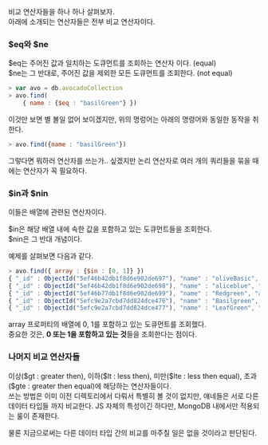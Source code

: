 <p>
비교 연산자들을 하나 하나 살펴보자.<br />
아래에 소개되는 연산자들은 전부 비교 연산자이다.   
</p>


### $eq와 $ne

<p>
$eq는 주어진 값과 일치하는 도큐먼트를 조회하는 연산자 이다. (equal)<br />
$ne는 그 반대로, 주어진 값을 제외한 모든 도큐먼트를 조회한다. (not equal)   
</p>

```javascript
> var avo = db.avocadoCollection
> avo.find(
    { name : {$eq : "basilGreen"} })
```

<p>
이것만 보면 별 볼일 없어 보이겠지만, 위의 명렁어는 아래의 명령어와 동일한 동작을 취한다.    
</p>

```javascript
> avo.find({name : "basilGreen"})
```

<p>
그렇다면 뭐하러 연산자를 쓰는가.. 싶겠지만 논리 연산자로 여러 개의 쿼리들을 묶을 때에는 연산자가 꼭 필요하다.    
</p>

### $in과 $nin

<p>이들은 배열에 관련된 연산자이다.</p>
<p>$in은 해당 배열 내에 속한 값을 포함하고 있는 도큐먼트들을 조회한다.<br />
$nin은 그 반대 개념이다.</p>
<p>예제를 살펴보면 다음과 같다.</p>

```javascript
> avo.find({ array : {$in : [0, 1]} })
{ "_id" : ObjectId("5ef46b42db1f8d6e902de697"), "name" : "oliveBasic", "array" : [ 0, 1, 2 ], "VIP" : false, "status" : true }
{ "_id" : ObjectId("5ef46b42db1f8d6e902de698"), "name" : "aliceblue", "array" : [ 0, 2, 4, 3 ], "VIP" : true, "status" : true }
{ "_id" : ObjectId("5ef46b77db1f8d6e902de699"), "name" : "Redgreen", "array" : [ 1, 3, 5, 100 ], "VIP" : false, "status" : true }
{ "_id" : ObjectId("5efc9e2a7cbd7dd824dce476"), "name" : "Basilgreen", "array" : [ 0, 1, 2, 3 ], "VIP" : true }
{ "_id" : ObjectId("5efc9e2a7cbd7dd824dce477"), "name" : "LeafGreen", "array" : [ "a", 0 ] }
```

<p>array 프로퍼티의 배열에 0, 1를 포함하고 있는 도큐먼트를 조회했다.<br />
중요한 것은, <b>0 또는 1을 포함하고 있는 것</b>들을 조회한다는 점이다.</p>


### 나머지 비교 연산자들

<p>이상($gt : greater then), 이하($lt : less then), 미만($lte : less then equal), 초과($gte : greater then equal)에 해당하는 연산자들이다.<br />쓰는 방법은 이미 이전 디렉토리에서 다뤄서 특별히 볼 것이 없지만, 얘네들은 서로 다른 데이터 타입들 까지 비교한다. JS 자체의 특성이긴 하다만, MongoDB 내에서만 적용되는 룰이 존재한다.</p>

<p>물론 지금으로써는 다른 데이터 타입 간의 비교를 마주칠 일은 없을 것이라고 판단된다.</p>